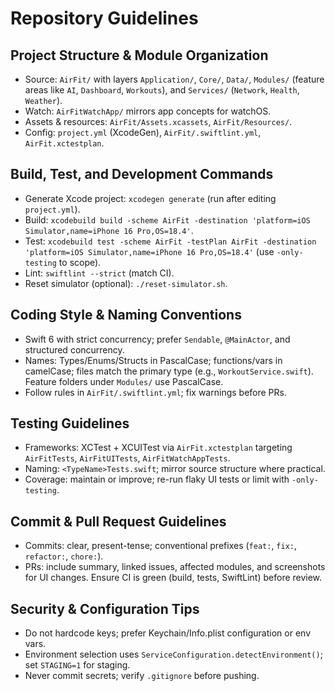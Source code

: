# Repository Guidelines

## Project Structure & Module Organization
- Source: `AirFit/` with layers `Application/`, `Core/`, `Data/`, `Modules/` (feature areas like `AI`, `Dashboard`, `Workouts`), and `Services/` (`Network`, `Health`, `Weather`).
- Watch: `AirFitWatchApp/` mirrors app concepts for watchOS.
- Assets & resources: `AirFit/Assets.xcassets`, `AirFit/Resources/`.
- Config: `project.yml` (XcodeGen), `AirFit/.swiftlint.yml`, `AirFit.xctestplan`.

## Build, Test, and Development Commands
- Generate Xcode project: `xcodegen generate` (run after editing `project.yml`).
- Build: `xcodebuild build -scheme AirFit -destination 'platform=iOS Simulator,name=iPhone 16 Pro,OS=18.4'`.
- Test: `xcodebuild test -scheme AirFit -testPlan AirFit -destination 'platform=iOS Simulator,name=iPhone 16 Pro,OS=18.4'` (use `-only-testing` to scope).
- Lint: `swiftlint --strict` (match CI).
- Reset simulator (optional): `./reset-simulator.sh`.

## Coding Style & Naming Conventions
- Swift 6 with strict concurrency; prefer `Sendable`, `@MainActor`, and structured concurrency.
- Names: Types/Enums/Structs in PascalCase; functions/vars in camelCase; files match the primary type (e.g., `WorkoutService.swift`). Feature folders under `Modules/` use PascalCase.
- Follow rules in `AirFit/.swiftlint.yml`; fix warnings before PRs.

## Testing Guidelines
- Frameworks: XCTest + XCUITest via `AirFit.xctestplan` targeting `AirFitTests`, `AirFitUITests`, `AirFitWatchAppTests`.
- Naming: `<TypeName>Tests.swift`; mirror source structure where practical.
- Coverage: maintain or improve; re-run flaky UI tests or limit with `-only-testing`.

## Commit & Pull Request Guidelines
- Commits: clear, present-tense; conventional prefixes (`feat:`, `fix:`, `refactor:`, `chore:`).
- PRs: include summary, linked issues, affected modules, and screenshots for UI changes. Ensure CI is green (build, tests, SwiftLint) before review.

## Security & Configuration Tips
- Do not hardcode keys; prefer Keychain/Info.plist configuration or env vars.
- Environment selection uses `ServiceConfiguration.detectEnvironment()`; set `STAGING=1` for staging.
- Never commit secrets; verify `.gitignore` before pushing.

